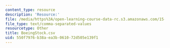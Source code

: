 ```yaml
---
content_type: resource
description: 'Resource:'
file: /media/https%3A/open-learning-course-data-rc.s3.amazonaws.com/15-071-the-analytics-edge-spring-2017/550f7976b38aea3b061072d505e139f1_BoeingStock.csv
file_type: text/comma-separated-values
resourcetype: Other
title: BoeingStock.csv
uid: 550f7976-b38a-ea3b-0610-72d505e139f1
---
```

